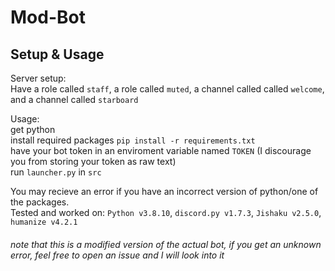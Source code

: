 # Mod-Bot

## Setup & Usage

Server setup:<br>
Have a role called `staff`, a role called `muted`, a channel called called `welcome`, and a channel called `starboard`

Usage:<br>
get python<br>
install required packages `pip install -r requirements.txt`<br>
have your bot token in an enviroment variable named `TOKEN` (I discourage you from storing your token as raw text)<br>
run `launcher.py` in `src`

You may recieve an error if you have an incorrect version of python/one of the packages.<br>
Tested and worked on: `Python v3.8.10`, `discord.py v1.7.3`, `Jishaku v2.5.0`, `humanize v4.2.1`

###### note that this is a modified version of the actual bot, if you get an unknown error, feel free to open an issue and I will look into it
